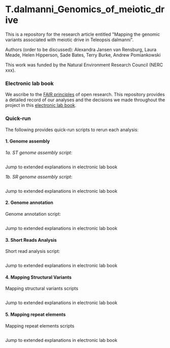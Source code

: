 # T.dalmanni_Genomics_of_meiotic_drive

This is a repository for the research article entitled "Mapping the genomic variants associated with meiotic drive in Teleopsis dalmanni". 

Authors (order to be discussed): Alexandra Jansen van Rensburg, Laura Meade, Helen Hipperson, Sade Bates, Terry Burke, Andrew Pomiankowski

This work was funded by the Natural Environment Research Council (NERC xxx).


### Electronic lab book

We ascribe to the [FAIR principles](https://www.go-fair.org/fair-principles/) of open research. This repository provides a detailed record of our analyses and the decisions we made throughout the project in this [electronic lab book](https://github.com/alexjvr1/T.dalmanni_Genomics_of_meiotic_drive/blob/main/Electronic_Lab_Book.md). 


### Quick-run 

The following provides quick-run scripts to rerun each analysis: 

#### 1. Genome assembly

*1a. ST genome assembly script*: 
```

```
Jump to extended explanations in electronic lab book


*1b. SR genome assembly script*:
```

```
Jump to extended explanations in electronic lab book

#### 2. Genome annotation

Genome annotation script: 
```

```
Jump to extended explanations in electronic lab book


#### 3. Short Reads Analysis

Short read analysis script: 
```

```
Jump to extended explanations in electronic lab book


#### 4. Mapping Structural Variants

Mapping structural variants scripts
```

```
Jump to extended explanations in electronic lab book


#### 5. Mapping repeat elements

Mapping repeat elements scripts
```

```
Jump to extended explanations in electronic lab book

